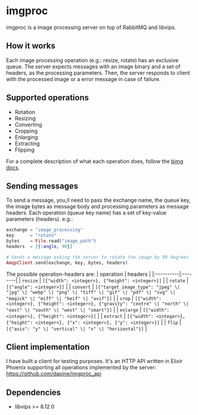 # imgproc

imgproc is a image processing server on top of RabbitMQ and libvips.

## How it works
Each image processing operation (e.g.: resize, rotate) has an exclusive queue. The server expects messages with an image binary and a set of headers, as the processing parameters.
Then, the server responds to client with the processed image or a error message in case of failure.

## Supported operations
- Rotation
- Resizing
- Converting
- Cropping
- Enlarging
- Extracting
- Flipping

For a complete description of what each operation does, follow the [bimg docs](https://pkg.go.dev/github.com/h2non/bimg).

## Sending messages
To send a message, you,ll need to pass the exchange name, the queue key, the image bytes as message body and processing parameters as message headers.
Each operation (queue key name) has a set of key-value parameters (headers).
e.g.:
```elixir
exchange = "image_processing"
key      = "rotate"
bytes    = File.read("image_path")
headers  = [{:angle, 90}]

# Sends a message asking the server to rotate the image by 90 degrees
AmqpClient.send(exchange, key, bytes, headers)
```

The possible operation-headers are:
| operation | headers |
|:----------|:--------|
| `resize`    | `[{"width": <integer>}, {"height": <integer>}]` |
| `rotate`    | `[{"angle": <integer>}]` |
| `convert`    | `[{"target_image_type": "jpeg" \| "jpg" \| "webp" \| "png" \| "tiff" \| "gif" \| "pdf" \| "svg" \| "magick" \| "miff" \| "heif" \| "avif"}]` |
| `crop`    | `[{"width": <integer>}, {"height": <integer>}, {"gravity": "centre" \| "north" \| "east" \| "south" \| "west" \| "smart"}]` |
| `enlarge`    | `[{"width": <integer>}, {"height": <integer>}]` |
| `extract`    | `[{"width": <integer>}, {"height": <integer>}, {"x": <integer>}, {"y": <integer>}]` |
| `flip`    | `[{"axis": "y" \| "vertical" \| "x" \| "horizontal"}]` |


## Client implementation
I have built a client for testing purposes. It's an HTTP API written in Elixir Phoenix supporting all operations implemented by the server:
<https://github.com/dapine/imgproc_api>

## Dependencies
- libvips >= 8.12.0
